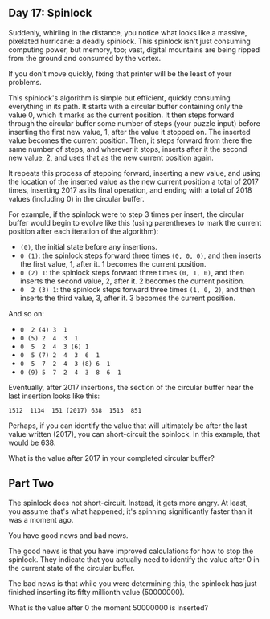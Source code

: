 ## Day 17: Spinlock ##

Suddenly, whirling in the distance, you notice what looks like a massive, pixelated hurricane: a 
deadly spinlock. This spinlock isn't just consuming computing power, but memory, too; vast, digital 
mountains are being ripped from the ground and consumed by the vortex.

If you don't move quickly, fixing that printer will be the least of your problems.

This spinlock's algorithm is simple but efficient, quickly consuming everything in its path. It 
starts with a circular buffer containing only the value 0, which it marks as the current position. 
It then steps forward through the circular buffer some number of steps (your puzzle input) before 
inserting the first new value, 1, after the value it stopped on. The inserted value becomes the 
current position. Then, it steps forward from there the same number of steps, and wherever it stops, 
inserts after it the second new value, 2, and uses that as the new current position again.

It repeats this process of stepping forward, inserting a new value, and using the location of the 
inserted value as the new current position a total of 2017 times, inserting 2017 as its final 
operation, and ending with a total of 2018 values (including 0) in the circular buffer.

For example, if the spinlock were to step 3 times per insert, the circular buffer would begin to 
evolve like this (using parentheses to mark the current position after each iteration of the 
algorithm):

* ```(0)```, the initial state before any insertions.
* ```0 (1)```: the spinlock steps forward three times ```(0, 0, 0)```, and then inserts the first 
  value, 1, after it. 1 becomes the current position.
* ```0 (2) 1```: the spinlock steps forward three times ```(0, 1, 0)```, and then inserts the second 
  value, 2, after it. 2 becomes the current position.
* ```0  2 (3) 1```: the spinlock steps forward three times ```(1, 0, 2)```, and then inserts the 
  third value, 3, after it. 3 becomes the current position.

And so on:

* ```0  2 (4) 3  1```
* ```0 (5) 2  4  3  1```
* ```0  5  2  4  3 (6) 1```
* ```0  5 (7) 2  4  3  6  1```
* ```0  5  7  2  4  3 (8) 6  1```
* ```0 (9) 5  7  2  4  3  8  6  1```

Eventually, after 2017 insertions, the section of the circular buffer near the last insertion looks 
like this:

```1512  1134  151 (2017) 638  1513  851```

Perhaps, if you can identify the value that will ultimately be after the last value written (2017), 
you can short-circuit the spinlock. In this example, that would be 638.

What is the value after 2017 in your completed circular buffer?

## Part Two ##

The spinlock does not short-circuit. Instead, it gets more angry. At least, you assume that's what 
happened; it's spinning significantly faster than it was a moment ago.

You have good news and bad news.

The good news is that you have improved calculations for how to stop the spinlock. They indicate 
that you actually need to identify the value after 0 in the current state of the circular buffer.

The bad news is that while you were determining this, the spinlock has just finished inserting its 
fifty millionth value (50000000).

What is the value after 0 the moment 50000000 is inserted?
